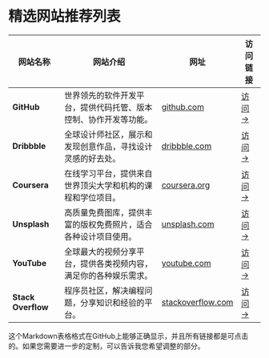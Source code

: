 # 精选网站推荐列表

| 网站名称         | 网站介绍                                                                 | 网址                | 访问链接         |
|------------------|--------------------------------------------------------------------------|---------------------|------------------|
| **GitHub**       | 世界领先的软件开发平台，提供代码托管、版本控制、协作开发等功能。         | [github.com](https://github.com) | [访问 →](https://github.com) |
| **Dribbble**     | 全球设计师社区，展示和发现创意作品，寻找设计灵感的好去处。               | [dribbble.com](https://dribbble.com) | [访问 →](https://dribbble.com) |
| **Coursera**     | 在线学习平台，提供来自世界顶尖大学和机构的课程和学位项目。               | [coursera.org](https://coursera.org) | [访问 →](https://coursera.org) |
| **Unsplash**     | 高质量免费图库，提供丰富的版权免费照片，适合各种设计项目使用。           | [unsplash.com](https://unsplash.com) | [访问 →](https://unsplash.com) |
| **YouTube**      | 全球最大的视频分享平台，提供各类视频内容，满足你的各种娱乐需求。         | [youtube.com](https://youtube.com) | [访问 →](https://youtube.com) |
| **Stack Overflow** | 程序员社区，解决编程问题，分享知识和经验的平台。                     | [stackoverflow.com](https://stackoverflow.com) | [访问 →](https://stackoverflow.com) |

这个Markdown表格格式在GitHub上能够正确显示，并且所有链接都是可点击的。如果您需要进一步的定制，可以告诉我您希望调整的部分。
